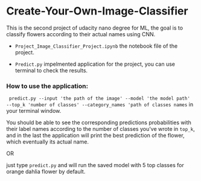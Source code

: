 # Create-Your-Own-Image-Classifier

This is the second project of udacity nano degree for ML, the goal is to classify flowers according to their actual names using CNN. 

* `Project_Image_Classifier_Project.ipynb` the notebook file of the project.

* `Predict.py` impelmented application for the project, you can use terminal to check the results.


### How to use the application:

` predict.py --input 'the path of the image' --model 'the model path'  --top_k 'number of classes' --category_names 'path of classes names`
in your terminal window. 

You should be able to see the corresponding predictions probabilities with their label names according to the number of classes you've wrote in `top_k`, and in the last the application will print the best prediction of the flower, which eventually its actual name. 

OR 

just type `predict.py` and  will run the saved model with 5 top classes for orange dahlia flower by default. 
